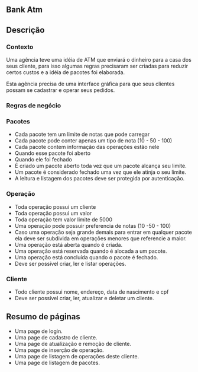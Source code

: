 ## Bank Atm

## Descrição

### Contexto

Uma agência teve uma idéia de ATM que enviará o dinheiro para a casa dos seus cliente, para isso algumas regras precisaram ser criadas para reduzir certos custos e a idéia de pacotes foi elaborada.

Esta agência precisa de uma interface gráfica para que seus clientes possam se cadastrar e operar seus pedidos.

### Regras de negócio

### Pacotes

- Cada pacote tem um limite de notas que pode carregar
- Cada pacote pode conter apenas um tipo de nota (10 - 50 - 100)
- Cada pacote contem informação das operações estão nele
- Quando esse pacote foi aberto
- Quando ele foi fechado
- É criado um pacote aberto toda vez que um pacote alcança seu limite.
- Um pacote é considerado fechado uma vez que ele atinja o seu limite.
- A leitura e listagem dos pacotes deve ser protegida por autenticação.

### Operação

- Toda operação possui um cliente
- Toda operação possui um valor
- Toda operação tem valor limite de 5000
- Uma operação pode possuir preferencia de notas (10 -50 - 100)
- Caso uma operação seja grande demais para entrar em qualquer pacote ela deve ser subdivida em operações menores que referencie a maior.
- Uma operação está aberta quando é criada.
- Uma operação está reservada quando é alocada a um pacote.
- Uma operação está concluída quando o pacote é fechado.
- Deve ser possível criar, ler e listar operações.

### Cliente

- Todo cliente possui nome, endereço, data de nascimento e cpf
- Deve ser possível criar, ler, atualizar e deletar um cliente.

## Resumo de páginas

- Uma page de login.
- Uma page de cadastro de cliente.
- Uma page de atualização e remoção de cliente.
- Uma page de inserção de operação.
- Uma page de listagem de operações deste cliente.
- Uma page de listagem de pacotes.
